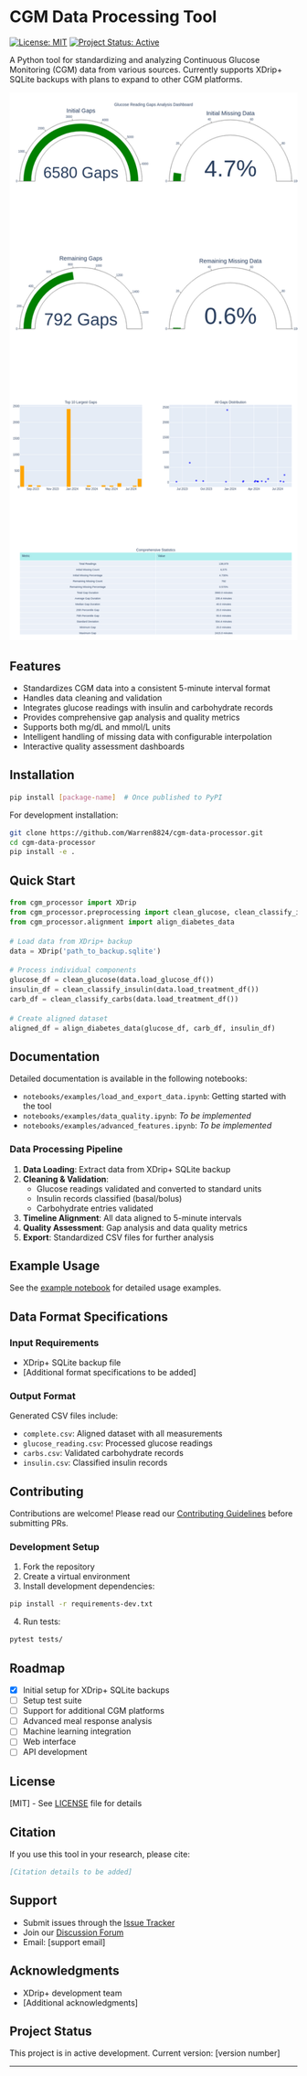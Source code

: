 # CGM Data Processing Tool

[![License: MIT](https://img.shields.io/badge/License-MIT-yellow.svg)](https://opensource.org/licenses/MIT)
[![Project Status: Active](https://www.repostatus.org/badges/latest/active.svg)](https://www.repostatus.org/#active)

A Python tool for standardizing and analyzing Continuous Glucose Monitoring (CGM) data from various sources. Currently supports XDrip+ SQLite backups with plans to expand to other CGM platforms.

![cgm_quality_dashboard](https://github.com/Warren8824/cgm-data-processor/blob/main/notebooks%2Fexamples%2Fimg%2Fgaps_dashboard.png)

## Features

- Standardizes CGM data into a consistent 5-minute interval format
- Handles data cleaning and validation
- Integrates glucose readings with insulin and carbohydrate records
- Provides comprehensive gap analysis and quality metrics
- Supports both mg/dL and mmol/L units
- Intelligent handling of missing data with configurable interpolation
- Interactive quality assessment dashboards

## Installation

```bash
pip install [package-name]  # Once published to PyPI
```

For development installation:
```bash
git clone https://github.com/Warren8824/cgm-data-processor.git
cd cgm-data-processor
pip install -e .
```

## Quick Start

```python
from cgm_processor import XDrip
from cgm_processor.preprocessing import clean_glucose, clean_classify_insulin, clean_classify_carbs
from cgm_processor.alignment import align_diabetes_data

# Load data from XDrip+ backup
data = XDrip('path_to_backup.sqlite')

# Process individual components
glucose_df = clean_glucose(data.load_glucose_df())
insulin_df = clean_classify_insulin(data.load_treatment_df())
carb_df = clean_classify_carbs(data.load_treatment_df())

# Create aligned dataset
aligned_df = align_diabetes_data(glucose_df, carb_df, insulin_df)
```

## Documentation

Detailed documentation is available in the following notebooks:
- `notebooks/examples/load_and_export_data.ipynb`: Getting started with the tool
- `notebooks/examples/data_quality.ipynb`: *To be implemented*
- `notebooks/examples/advanced_features.ipynb`: *To be implemented*

### Data Processing Pipeline

1. **Data Loading**: Extract data from XDrip+ SQLite backup
2. **Cleaning & Validation**: 
   - Glucose readings validated and converted to standard units
   - Insulin records classified (basal/bolus)
   - Carbohydrate entries validated
3. **Timeline Alignment**: All data aligned to 5-minute intervals
4. **Quality Assessment**: Gap analysis and data quality metrics
5. **Export**: Standardized CSV files for further analysis

## Example Usage

See the [example notebook](notebooks/examples/load_and_export_data.ipynb) for detailed usage examples.

## Data Format Specifications

### Input Requirements
- XDrip+ SQLite backup file
- [Additional format specifications to be added]

### Output Format
Generated CSV files include:
- `complete.csv`: Aligned dataset with all measurements
- `glucose_reading.csv`: Processed glucose readings
- `carbs.csv`: Validated carbohydrate records
- `insulin.csv`: Classified insulin records

## Contributing

Contributions are welcome! Please read our [Contributing Guidelines](CONTRIBUTING.md) before submitting PRs.

### Development Setup
1. Fork the repository
2. Create a virtual environment
3. Install development dependencies:
```bash
pip install -r requirements-dev.txt
```
4. Run tests:
```bash
pytest tests/
```

## Roadmap

- [x] Initial setup for XDrip+ SQLite backups
- [ ] Setup test suite
- [ ] Support for additional CGM platforms
- [ ] Advanced meal response analysis
- [ ] Machine learning integration
- [ ] Web interface
- [ ] API development

## License

[MIT] - See [LICENSE](LICENSE) file for details

## Citation

If you use this tool in your research, please cite:

```bibtex
[Citation details to be added]
```

## Support

- Submit issues through the [Issue Tracker](link-to-issues)
- Join our [Discussion Forum](link-to-discussions)
- Email: [support email]

## Acknowledgments

- XDrip+ development team
- [Additional acknowledgments]

## Project Status

This project is in active development. Current version: [version number]

---